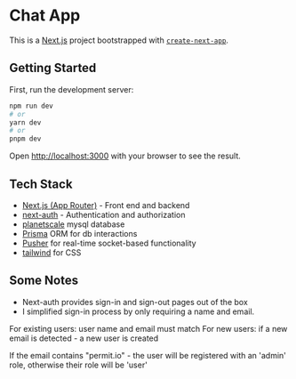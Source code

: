 # Chat App

This is a [Next.js](https://nextjs.org/) project bootstrapped with [`create-next-app`](https://github.com/vercel/next.js/tree/canary/packages/create-next-app).

## Getting Started

First, run the development server:

```bash
npm run dev
# or
yarn dev
# or
pnpm dev
```

Open [http://localhost:3000](http://localhost:3000) with your browser to see the result.

## Tech Stack

* [Next.js (App Router)](https://nextjs.org/) - Front end and backend
* [next-auth](https://next-auth.js.org/) - Authentication and authorization
* [planetscale](https://planetscale.com/) mysql database
* [Prisma](https://www.prisma.io/) ORM for db interactions
* [Pusher](https://pusher.com/) for real-time socket-based functionality
* [tailwind](https://tailwindcss.com/) for CSS

## Some Notes

* Next-auth provides sign-in and sign-out pages out of the box
* I simplified sign-in process by only requiring a name and email.

For existing users: user name and email must match
For new users: if a new email is detected - a new user is created

If the email contains "permit.io" - the user will be registered with an 'admin' role, otherwise their role will be 'user'



